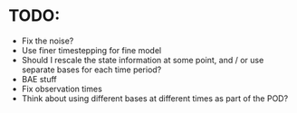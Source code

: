 # TODO:

 - Fix the noise?
 - Use finer timestepping for fine model
 - Should I rescale the state information at some point, and / or use separate bases for each time period?
 - BAE stuff
 - Fix observation times
 - Think about using different bases at different times as part of the POD?